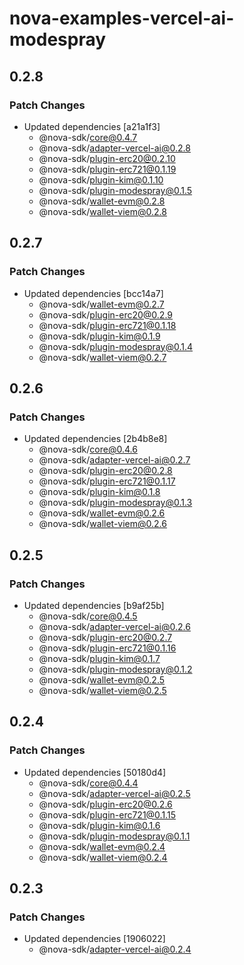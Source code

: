 # nova-examples-vercel-ai-modespray

## 0.2.8

### Patch Changes

- Updated dependencies [a21a1f3]
  - @nova-sdk/core@0.4.7
  - @nova-sdk/adapter-vercel-ai@0.2.8
  - @nova-sdk/plugin-erc20@0.2.10
  - @nova-sdk/plugin-erc721@0.1.19
  - @nova-sdk/plugin-kim@0.1.10
  - @nova-sdk/plugin-modespray@0.1.5
  - @nova-sdk/wallet-evm@0.2.8
  - @nova-sdk/wallet-viem@0.2.8

## 0.2.7

### Patch Changes

- Updated dependencies [bcc14a7]
  - @nova-sdk/wallet-evm@0.2.7
  - @nova-sdk/plugin-erc20@0.2.9
  - @nova-sdk/plugin-erc721@0.1.18
  - @nova-sdk/plugin-kim@0.1.9
  - @nova-sdk/plugin-modespray@0.1.4
  - @nova-sdk/wallet-viem@0.2.7

## 0.2.6

### Patch Changes

- Updated dependencies [2b4b8e8]
  - @nova-sdk/core@0.4.6
  - @nova-sdk/adapter-vercel-ai@0.2.7
  - @nova-sdk/plugin-erc20@0.2.8
  - @nova-sdk/plugin-erc721@0.1.17
  - @nova-sdk/plugin-kim@0.1.8
  - @nova-sdk/plugin-modespray@0.1.3
  - @nova-sdk/wallet-evm@0.2.6
  - @nova-sdk/wallet-viem@0.2.6

## 0.2.5

### Patch Changes

- Updated dependencies [b9af25b]
  - @nova-sdk/core@0.4.5
  - @nova-sdk/adapter-vercel-ai@0.2.6
  - @nova-sdk/plugin-erc20@0.2.7
  - @nova-sdk/plugin-erc721@0.1.16
  - @nova-sdk/plugin-kim@0.1.7
  - @nova-sdk/plugin-modespray@0.1.2
  - @nova-sdk/wallet-evm@0.2.5
  - @nova-sdk/wallet-viem@0.2.5

## 0.2.4

### Patch Changes

- Updated dependencies [50180d4]
  - @nova-sdk/core@0.4.4
  - @nova-sdk/adapter-vercel-ai@0.2.5
  - @nova-sdk/plugin-erc20@0.2.6
  - @nova-sdk/plugin-erc721@0.1.15
  - @nova-sdk/plugin-kim@0.1.6
  - @nova-sdk/plugin-modespray@0.1.1
  - @nova-sdk/wallet-evm@0.2.4
  - @nova-sdk/wallet-viem@0.2.4

## 0.2.3

### Patch Changes

- Updated dependencies [1906022]
  - @nova-sdk/adapter-vercel-ai@0.2.4
